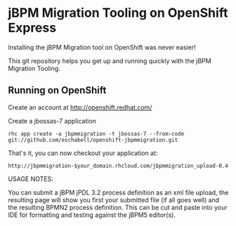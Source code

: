 jBPM Migration Tooling on OpenShift Express
============================================
Installing the jBPM Migration tool on OpenShift was never easier!

This git repository helps you get up and running quickly with the jBPM
Migration Tooling.

Running on OpenShift
----------------------------

Create an account at http://openshift.redhat.com/

Create a jbossas-7 application

    rhc app create -a jbpmmigration -t jbossas-7 --from-code git://github.com/eschabell/openshift-jbpmmigration.git

That's it, you can now checkout your application at:

    http://jbpmmigration-$your_domain.rhcloud.com/jbpmmigration_upload-0.4

USAGE NOTES:

You can submit a jBPM jPDL 3.2 process definition as an xml file upload, the
resulting page will show you first your submitted file (if all goes well) and
the resulting BPMN2 process definition. This can be cut and paste into your IDE
for formatting and testing against the jBPM5 editor(s).

